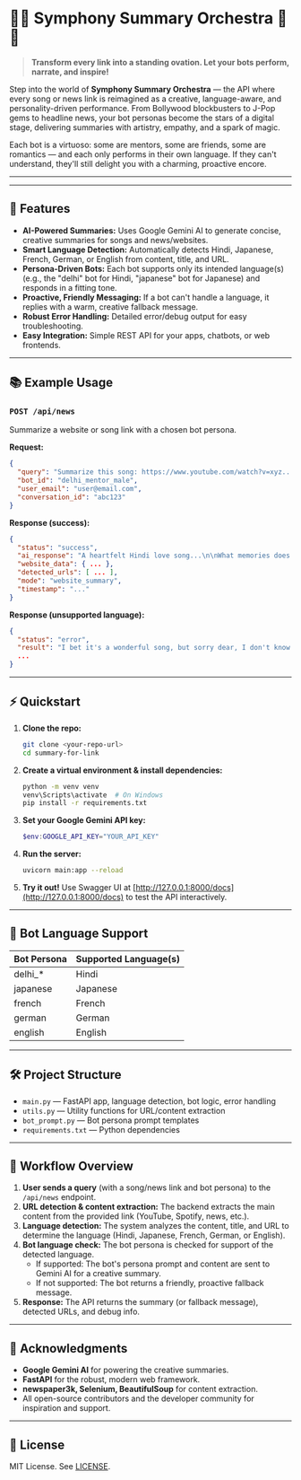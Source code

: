 # 🎼🤖 Symphony Summary Orchestra 📰✨

> **Transform every link into a standing ovation. Let your bots perform, narrate, and inspire!**

Step into the world of **Symphony Summary Orchestra** — the API where every song or news link is reimagined as a creative, language-aware, and personality-driven performance. From Bollywood blockbusters to J-Pop gems to headline news, your bot personas become the stars of a digital stage, delivering summaries with artistry, empathy, and a spark of magic.

Each bot is a virtuoso: some are mentors, some are friends, some are romantics — and each only performs in their own language. If they can't understand, they'll still delight you with a charming, proactive encore.

---

---

## 🚀 Features

- **AI-Powered Summaries:** Uses Google Gemini AI to generate concise, creative summaries for songs and news/websites.
- **Smart Language Detection:** Automatically detects Hindi, Japanese, French, German, or English from content, title, and URL.
- **Persona-Driven Bots:** Each bot supports only its intended language(s) (e.g., the "delhi" bot for Hindi, "japanese" bot for Japanese) and responds in a fitting tone.
- **Proactive, Friendly Messaging:** If a bot can't handle a language, it replies with a warm, creative fallback message.
- **Robust Error Handling:** Detailed error/debug output for easy troubleshooting.
- **Easy Integration:** Simple REST API for your apps, chatbots, or web frontends.

---

## 📚 Example Usage

### `POST /api/news`
Summarize a website or song link with a chosen bot persona.

**Request:**
```json
{
  "query": "Summarize this song: https://www.youtube.com/watch?v=xyz...",
  "bot_id": "delhi_mentor_male",
  "user_email": "user@email.com",
  "conversation_id": "abc123"
}
```

**Response (success):**
```json
{
  "status": "success",
  "ai_response": "A heartfelt Hindi love song...\n\nWhat memories does this song bring to you? 💖",
  "website_data": { ... },
  "detected_urls": [ ... ],
  "mode": "website_summary",
  "timestamp": "..."
}
```

**Response (unsupported language):**
```json
{
  "status": "error",
  "result": "I bet it's a wonderful song, but sorry dear, I don't know this language yet! 🎶🌏",
  ...
}
```

---

## ⚡ Quickstart

1. **Clone the repo:**
   ```sh
   git clone <your-repo-url>
   cd summary-for-link
   ```
2. **Create a virtual environment & install dependencies:**
   ```sh
   python -m venv venv
   venv\Scripts\activate  # On Windows
   pip install -r requirements.txt
   ```
3. **Set your Google Gemini API key:**
   ```powershell
   $env:GOOGLE_API_KEY="YOUR_API_KEY"
   ```
4. **Run the server:**
   ```sh
   uvicorn main:app --reload
   ```
5. **Try it out!** Use Swagger UI at [http://127.0.0.1:8000/docs](http://127.0.0.1:8000/docs) to test the API interactively.

---

## 🤖 Bot Language Support
| Bot Persona      | Supported Language(s) |
|------------------|-----------------------|
| delhi_*          | Hindi                 |
| japanese         | Japanese              |
| french           | French                |
| german           | German                |
| english          | English               |

---


## 🛠️ Project Structure
- `main.py` — FastAPI app, language detection, bot logic, error handling
- `utils.py` — Utility functions for URL/content extraction
- `bot_prompt.py` — Bot persona prompt templates
- `requirements.txt` — Python dependencies

---

## 🔄 Workflow Overview

1. **User sends a query** (with a song/news link and bot persona) to the `/api/news` endpoint.
2. **URL detection & content extraction:** The backend extracts the main content from the provided link (YouTube, Spotify, news, etc.).
3. **Language detection:** The system analyzes the content, title, and URL to determine the language (Hindi, Japanese, French, German, or English).
4. **Bot language check:** The bot persona is checked for support of the detected language.
   - If supported: The bot's persona prompt and content are sent to Gemini AI for a creative summary.
   - If not supported: The bot returns a friendly, proactive fallback message.
5. **Response:** The API returns the summary (or fallback message), detected URLs, and debug info.

---

## 🙏 Acknowledgments

- **Google Gemini AI** for powering the creative summaries.
- **FastAPI** for the robust, modern web framework.
- **newspaper3k, Selenium, BeautifulSoup** for content extraction.
- All open-source contributors and the developer community for inspiration and support.


---

## 📄 License
MIT License. See [LICENSE](LICENSE).
